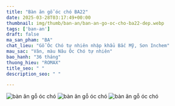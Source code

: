 ```yaml
---
title: "Bàn ăn gỗ óc chó BA22"
date: 2025-03-28T03:17:49+00:00
thumbnail: img/thumb/ban-an/ban-an-go-oc-cho-ba22-dep.webp
tags: ['ban-an']
draft: false
ma_san_pham: "BA"
chat_lieu: "Gỗ Óc Chó tự nhiên nhập khẩu Bắc Mỹ, Sơn Inchem"
mau_sac: "Vân, màu Nâu Óc Chó tự nhiên"
bao_hanh: "36 tháng"
thuong_hieu: "ROMAX"
title_seo: " "
description_seo: " "

---
```

![bàn ăn gỗ óc chó](/img/ban-an/ba22/ban-an-go-oc-cho-ba22-1.webp)
![bàn ăn gỗ óc chó](/img/ban-an/ba22/ban-an-go-oc-cho-ba22-2.webp)
![bàn ăn gỗ óc chó](/img/ban-an/ba22/ban-an-go-oc-cho-ba22-3.webp)